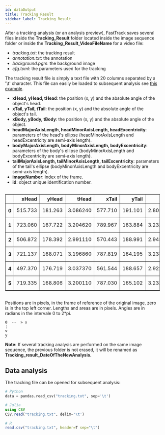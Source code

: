 ```yaml
---
id: dataOutput
title: Tracking Result
sidebar_label: Tracking Result
---
```


After a tracking analysis (or an analysis preview), FastTrack saves several files inside the **Tracking_Result** folder located inside the image sequence folder or inside the **Tracking_Result_VideoFileName** for a video file:

* *tracking.txt*: the tracking result
* *annotation.txt*: the annotation
* *background.pgm*: the background image
* *cfg.toml*: the parameters used for the tracking

The tracking result file is simply a text file with 20 columns separated by a '\t' character. This file can easily be loaded to subsequent analysis see [this example](http://www.fasttrack.sh/UserManual/blog/2019/06/21/Data-analysis-python/).

* **xHead, yHead, tHead**: the position (x, y) and the absolute angle of the object's head.
* **xTail, yTail, tTail**: the position (x, y) and the absolute angle of the object's tail.
* **xBody, yBody, tBody**: the position (x, y) and the absolute angle of the object.
* **headMajorAxisLength, headMinorAxisLength, headExcentricity**: parameters of the head's ellipse (headMinorAxisLength and headExcentricity are semi-axis length).
* **bodyMajorAxisLength, bodyMinorAxisLength, bodyExcentricity**: parameters of the body's ellipse (bodyMinorAxisLength and bodyExcentricity are semi-axis length).
* **tailMajorAxisLength, tailMinorAxisLength, tailExcentricity**: parameters of the tail's ellipse (bodyMinorAxisLength and bodyExcentricity are semi-axis length).
* **imageNumber**: index of the frame.
* **id**: object unique identification number.

<div style="overflow-x:auto;">
<style scoped>
    .dataframe tbody tr th:only-of-type {
        vertical-align: middle;
    }

    .dataframe tbody tr th {
        vertical-align: top;
    }

    .dataframe thead th {
        text-align: right;
    }
</style>
<table border="1" class="dataframe">
  <thead>
    <tr style="text-align: right;">
      <th></th>
      <th>xHead</th>
      <th>yHead</th>
      <th>tHead</th>
      <th>xTail</th>
      <th>yTail</th>
      <th>tTail</th>
      <th>xBody</th>
      <th>yBody</th>
      <th>tBody</th>
      <th>curvature</th>
      <th>...</th>
      <th>headMinorAxisLength</th>
      <th>headExcentricity</th>
      <th>tailMajorAxisLength</th>
      <th>tailMinorAxisLength</th>
      <th>tailExcentricity</th>
      <th>bodyMajorAxisLength</th>
      <th>bodyMinorAxisLength</th>
      <th>bodyExcentricity</th>
      <th>imageNumber</th>
      <th>id</th>
    </tr>
  </thead>
  <tbody>
    <tr>
      <th>0</th>
      <td>515.733</td>
      <td>181.263</td>
      <td>3.086240</td>
      <td>577.710</td>
      <td>191.101</td>
      <td>2.801250</td>
      <td>545.303</td>
      <td>185.957</td>
      <td>2.961370</td>
      <td>2.856190e-04</td>
      <td>...</td>
      <td>11.7597</td>
      <td>0.937833</td>
      <td>46.3947</td>
      <td>9.54795</td>
      <td>0.978594</td>
      <td>74.3017</td>
      <td>12.2626</td>
      <td>0.986287</td>
      <td>0</td>
      <td>0</td>
    </tr>
    <tr>
      <th>1</th>
      <td>723.060</td>
      <td>167.722</td>
      <td>3.204620</td>
      <td>789.967</td>
      <td>163.884</td>
      <td>3.232200</td>
      <td>755.204</td>
      <td>165.879</td>
      <td>3.205630</td>
      <td>6.985190e-06</td>
      <td>...</td>
      <td>13.8909</td>
      <td>0.928450</td>
      <td>50.3148</td>
      <td>10.80170</td>
      <td>0.976684</td>
      <td>80.1641</td>
      <td>12.5170</td>
      <td>0.987735</td>
      <td>0</td>
      <td>1</td>
    </tr>
    <tr>
      <th>2</th>
      <td>506.872</td>
      <td>178.392</td>
      <td>2.991110</td>
      <td>570.443</td>
      <td>188.991</td>
      <td>2.945870</td>
      <td>537.073</td>
      <td>183.428</td>
      <td>2.972330</td>
      <td>6.621030e-05</td>
      <td>...</td>
      <td>11.7005</td>
      <td>0.940189</td>
      <td>47.2875</td>
      <td>8.63518</td>
      <td>0.983185</td>
      <td>76.3063</td>
      <td>10.3726</td>
      <td>0.990718</td>
      <td>1</td>
      <td>0</td>
    </tr>
    <tr>
      <th>3</th>
      <td>721.137</td>
      <td>168.071</td>
      <td>3.196860</td>
      <td>787.819</td>
      <td>164.195</td>
      <td>3.233310</td>
      <td>753.288</td>
      <td>166.202</td>
      <td>3.205520</td>
      <td>2.174710e-05</td>
      <td>...</td>
      <td>13.9579</td>
      <td>0.927092</td>
      <td>49.7841</td>
      <td>10.92570</td>
      <td>0.975621</td>
      <td>79.8045</td>
      <td>12.6034</td>
      <td>0.987451</td>
      <td>1</td>
      <td>1</td>
    </tr>
    <tr>
      <th>4</th>
      <td>497.370</td>
      <td>176.719</td>
      <td>3.037370</td>
      <td>561.544</td>
      <td>188.657</td>
      <td>2.922960</td>
      <td>527.723</td>
      <td>182.365</td>
      <td>2.959540</td>
      <td>9.497620e-05</td>
      <td>...</td>
      <td>11.4143</td>
      <td>0.946052</td>
      <td>47.3322</td>
      <td>8.87084</td>
      <td>0.982280</td>
      <td>77.1759</td>
      <td>10.4940</td>
      <td>0.990712</td>
      <td>2</td>
      <td>0</td>
    </tr>
    <tr>
      <th>5</th>
      <td>719.335</td>
      <td>168.806</td>
      <td>3.200110</td>
      <td>787.030</td>
      <td>165.102</td>
      <td>3.232640</td>
      <td>751.426</td>
      <td>167.050</td>
      <td>3.203170</td>
      <td>1.624720e-05</td>
      <td>...</td>
      <td>13.9775</td>
      <td>0.930459</td>
      <td>50.3214</td>
      <td>10.79590</td>
      <td>0.976716</td>
      <td>80.9190</td>
      <td>12.5916</td>
      <td>0.987819</td>
      <td>2</td>
      <td>1</td>
    </tr>
  </tbody>
</table>
</div>

Positions are in pixels, in the frame of reference of the original image, zero is in the top left corner. Lengths and areas are in pixels. Angles are in radians in the intervale 0 to 2*pi.

    0  --  > x  
    ¦  
    v  
    y  

**Note:** If several tracking analysis are performed on the same image sequence, the previous folder is not erased, it will be renamed as **Tracking_result_DateOfTheNewAnalysis**.

## Data analysis

The tracking file can be opened for subsequent analysis:
```python
# Python
data = pandas.read_csv("tracking.txt", sep='\t')
```

```julia
# Julia
using CSV
CSV.read("tracking.txt", delim='\t')
```

```R
# R
read.csv("tracking.txt", header=T sep="\t")
```
